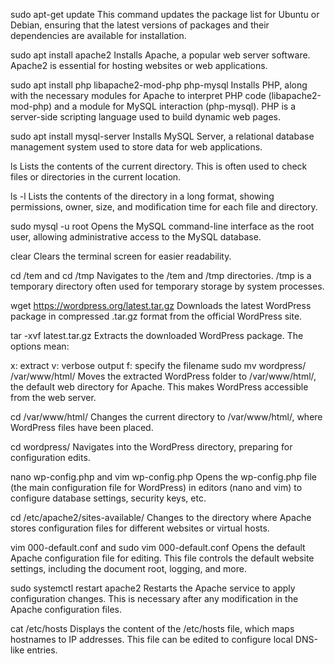 sudo apt-get update
This command updates the package list for Ubuntu or Debian, ensuring that the latest versions of packages and their dependencies are available for installation.

sudo apt install apache2
Installs Apache, a popular web server software. Apache2 is essential for hosting websites or web applications.

sudo apt install php libapache2-mod-php php-mysql
Installs PHP, along with the necessary modules for Apache to interpret PHP code (libapache2-mod-php) and a module for MySQL interaction (php-mysql). PHP is a server-side scripting language used to build dynamic web pages.

sudo apt install mysql-server
Installs MySQL Server, a relational database management system used to store data for web applications.

ls
Lists the contents of the current directory. This is often used to check files or directories in the current location.

ls -l
Lists the contents of the directory in a long format, showing permissions, owner, size, and modification time for each file and directory.

sudo mysql -u root
Opens the MySQL command-line interface as the root user, allowing administrative access to the MySQL database.

clear
Clears the terminal screen for easier readability.

cd /tem and cd /tmp
Navigates to the /tem and /tmp directories. /tmp is a temporary directory often used for temporary storage by system processes.

wget https://wordpress.org/latest.tar.gz
Downloads the latest WordPress package in compressed .tar.gz format from the official WordPress site.

tar -xvf latest.tar.gz
Extracts the downloaded WordPress package. The options mean:

x: extract
v: verbose output
f: specify the filename
sudo mv wordpress/ /var/www/html/
Moves the extracted WordPress folder to /var/www/html/, the default web directory for Apache. This makes WordPress accessible from the web server.

cd /var/www/html/
Changes the current directory to /var/www/html/, where WordPress files have been placed.

cd wordpress/
Navigates into the WordPress directory, preparing for configuration edits.

nano wp-config.php and vim wp-config.php
Opens the wp-config.php file (the main configuration file for WordPress) in editors (nano and vim) to configure database settings, security keys, etc.

cd /etc/apache2/sites-available/
Changes to the directory where Apache stores configuration files for different websites or virtual hosts.

vim 000-default.conf and sudo vim 000-default.conf
Opens the default Apache configuration file for editing. This file controls the default website settings, including the document root, logging, and more.

sudo systemctl restart apache2
Restarts the Apache service to apply configuration changes. This is necessary after any modification in the Apache configuration files.

cat /etc/hosts
Displays the content of the /etc/hosts file, which maps hostnames to IP addresses. This file can be edited to configure local DNS-like entries.
